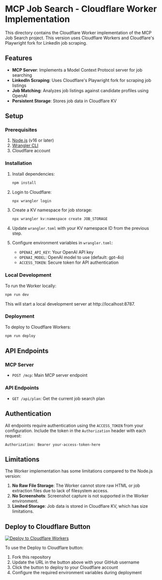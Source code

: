 # MCP Job Search - Cloudflare Worker Implementation

This directory contains the Cloudflare Worker implementation of the MCP Job Search project. This version uses Cloudflare Workers and Cloudflare's Playwright fork for LinkedIn job scraping.

## Features

- **MCP Server**: Implements a Model Context Protocol server for job searching
- **LinkedIn Scraping**: Uses Cloudflare's Playwright fork for scraping job listings
- **Job Matching**: Analyzes job listings against candidate profiles using OpenAI
- **Persistent Storage**: Stores job data in Cloudflare KV

## Setup

### Prerequisites

1. [Node.js](https://nodejs.org/) (v16 or later)
2. [Wrangler CLI](https://developers.cloudflare.com/workers/wrangler/install-and-update/)
3. Cloudflare account

### Installation

1. Install dependencies:
   ```bash
   npm install
   ```

2. Login to Cloudflare:
   ```bash
   npx wrangler login
   ```

3. Create a KV namespace for job storage:
   ```bash
   npx wrangler kv:namespace create JOB_STORAGE
   ```

4. Update `wrangler.toml` with your KV namespace ID from the previous step.

5. Configure environment variables in `wrangler.toml`:
   - `OPENAI_API_KEY`: Your OpenAI API key
   - `OPENAI_MODEL`: OpenAI model to use (default: gpt-4o)
   - `ACCESS_TOKEN`: Secure token for API authentication

### Local Development

To run the Worker locally:

```bash
npm run dev
```

This will start a local development server at http://localhost:8787.

### Deployment

To deploy to Cloudflare Workers:

```bash
npm run deploy
```

## API Endpoints

### MCP Server

- `POST /mcp`: Main MCP server endpoint

### API Endpoints

- `GET /api/plan`: Get the current job search plan

## Authentication

All endpoints require authentication using the `ACCESS_TOKEN` from your configuration. Include the token in the `Authorization` header with each request:

```
Authorization: Bearer your-access-token-here
```

## Limitations

The Worker implementation has some limitations compared to the Node.js version:

1. **No Raw File Storage**: The Worker cannot store raw HTML or job extraction files due to lack of filesystem access.
2. **No Screenshots**: Screenshot capture is not supported in the Worker environment.
3. **Limited Storage**: Job data is stored in Cloudflare KV, which has size limitations.

## Deploy to Cloudflare Button

[![Deploy to Cloudflare Workers](https://deploy.workers.cloudflare.com/button)](https://deploy.workers.cloudflare.com/?url=https://github.com/YOUR_USERNAME/mcp-jobsearch)

To use the Deploy to Cloudflare button:
1. Fork this repository
2. Update the URL in the button above with your GitHub username
3. Click the button to deploy to your Cloudflare account
4. Configure the required environment variables during deployment

